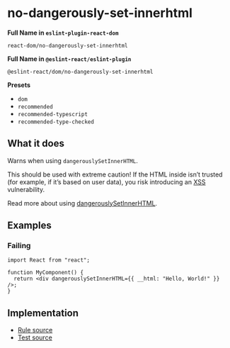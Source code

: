 # no-dangerously-set-innerhtml

**Full Name in `eslint-plugin-react-dom`**

```plain copy
react-dom/no-dangerously-set-innerhtml
```

**Full Name in `@eslint-react/eslint-plugin`**

```plain copy
@eslint-react/dom/no-dangerously-set-innerhtml
```

**Presets**

- `dom`
- `recommended`
- `recommended-typescript`
- `recommended-type-checked`

## What it does

Warns when using `dangerouslySetInnerHTML`.

This should be used with extreme caution! If the HTML inside isn’t trusted (for example, if it’s based on user data), you risk introducing an [XSS](https://en.wikipedia.org/wiki/Cross-site_scripting) vulnerability.

Read more about using [dangerouslySetInnerHTML](https://react.dev/reference/react-dom/components/common#dangerously-setting-the-inner-html).

## Examples

### Failing

```tsx
import React from "react";

function MyComponent() {
  return <div dangerouslySetInnerHTML={{ __html: "Hello, World!" }} />;
}
```

## Implementation

- [Rule source](https://github.com/rEl1cx/eslint-react/tree/main/packages/plugins/eslint-plugin-react-debug/src/rules/dom-no-dangerously-set-innerhtml.ts)
- [Test source](https://github.com/rEl1cx/eslint-react/tree/main/packages/plugins/eslint-plugin-react-debug/src/rules/dom-no-dangerously-set-innerhtml.spec.ts)
